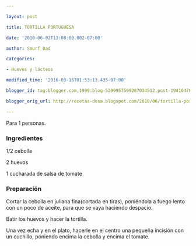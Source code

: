 ```yaml
---

layout: post

title: TORTILLA PORTUGUESA

date: '2010-06-02T13:08:00.002-07:00'

author: Smurf Dad

categories:

- Huevos y lácteos

modified_time: '2016-03-16T01:53:13.435-07:00'

blogger_id: tag:blogger.com,1999:blog-5299957599287034512.post-1941047038045503733

blogger_orig_url: http://recetas-desa.blogspot.com/2010/06/tortilla-portuguesa.html

---
```


Para 1 personas.

<h3>Ingredientes</h3>

1/2 cebolla

2 huevos

1 cucharada de salsa de tomate

<h3>Preparación</h3>

Cortar la cebolla en juliana fina(cortada en tiras), poniéndola a fuego lento con un poco de aceite, para que se vaya haciendo despacio.

Batir los huevos y hacer la tortilla.

Una vez echa y en el plato, hacerle en el centro una pequeña incisión con un cuchillo, poniendo encima la cebolla y encima el tomate.